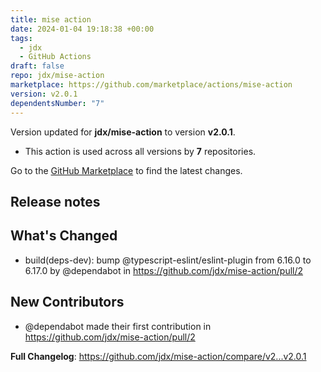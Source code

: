 ```yaml
---
title: mise action
date: 2024-01-04 19:18:38 +00:00
tags:
  - jdx
  - GitHub Actions
draft: false
repo: jdx/mise-action
marketplace: https://github.com/marketplace/actions/mise-action
version: v2.0.1
dependentsNumber: "7"
---
```



Version updated for **jdx/mise-action** to version **v2.0.1**.
- This action is used across all versions by **7** repositories.

Go to the [GitHub Marketplace](https://github.com/marketplace/actions/mise-action) to find the latest changes.

## Release notes

## What's Changed
* build(deps-dev): bump @typescript-eslint/eslint-plugin from 6.16.0 to 6.17.0 by @dependabot in https://github.com/jdx/mise-action/pull/2

## New Contributors
* @dependabot made their first contribution in https://github.com/jdx/mise-action/pull/2

**Full Changelog**: https://github.com/jdx/mise-action/compare/v2...v2.0.1
